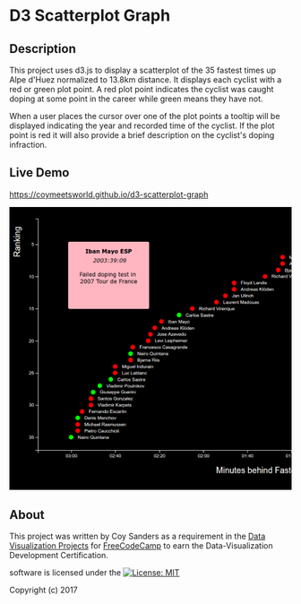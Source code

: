 # D3 Scatterplot Graph

## Description

This project uses d3.js to display a scatterplot of the 35 fastest times up Alpe d'Huez normalized to 13.8km distance. It displays each cyclist with a red or green plot point. A red plot point indicates the cyclist was caught doping at some point in the career while green means they have not.

When a user places the cursor over one of the plot points a tooltip will be displayed indicating the year and recorded time of the cyclist. If the plot point is red it will also provide a brief description on the cyclist's doping infraction.

## Live Demo

https://coymeetsworld.github.io/d3-scatterplot-graph

<div align="center">
	<img src="imgs/preview-imgs/preview.png" alt="Preview image of a d3 scatterplot"/>
</div>

## About

This project was written by Coy Sanders as a requirement in the [Data Visualization Projects](https://www.freecodecamp.com/challenges/visualize-data-with-a-scatterplot-graph) for [FreeCodeCamp](http://www.freecodecamp.com) to earn the Data-Visualization Development Certification.

software is licensed under the [![License: MIT](https://img.shields.io/badge/License-MIT-yellow.svg)](https://opensource.org/licenses/MIT)

Copyright (c) 2017 
